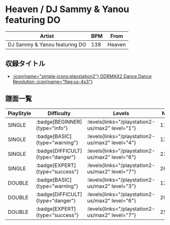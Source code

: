 # Heaven / DJ Sammy & Yanou featuring DO

|Artist|BPM|From|
|------|---|----|
|DJ Sammy & Yanou featuring DO|138|Heaven|

## 収録タイトル

- [:icon{name="simple-icons:playstation2"} DDRMAX2 Dance Dance Revolution :icon{name="flag:us-4x3"}](/playstation2-us/max2)

## 譜面一覧

|PlayStyle|Difficulty|Levels|Notes|Movie|
|---------|----------|------|-----|-----|
|SINGLE| :badge[BEGINNER]{type="info"}| :levels{links="/playstation2-us/max2" level="1"}|112/0||
|SINGLE| :badge[BASIC]{type="warning"}| :levels{links="/playstation2-us/max2" level="4"}|139/25||
|SINGLE| :badge[DIFFICULT]{type="danger"}| :levels{links="/playstation2-us/max2" level="6"}|232/45||
|SINGLE| :badge[EXPERT]{type="success"}| :levels{links="/playstation2-us/max2" level="7"}|260/49||
|DOUBLE| :badge[BASIC]{type="warning"}| :levels{links="/playstation2-us/max2" level="3"}|128/10||
|DOUBLE| :badge[DIFFICULT]{type="danger"}| :levels{links="/playstation2-us/max2" level="6"}|206/10||
|DOUBLE| :badge[EXPERT]{type="success"}| :levels{links="/playstation2-us/max2" level="7"}|253/9||
